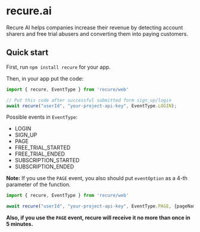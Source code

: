 # recure.ai

Recure AI helps companies increase their revenue by detecting account sharers and free trial abusers and converting them into paying customers.

## Quick start

First, run `npm install recure` for your app.

Then, in your app put the code:

```typescript
import { recure, EventType } from 'recure/web'

// Put this code after successful submitted form sign_up/login
await recure("userId", "your-project-api-key", EventType.LOGIN);
```

Possible events in `EventType`:
* LOGIN
* SIGN_UP
* PAGE
* FREE_TRIAL_STARTED
* FREE_TRIAL_ENDED
* SUBSCRIPTION_STARTED
* SUBSCRIPTION_ENDED

**Note:** If you use the `PAGE` event, you also should put `eventOption` as a 4-th parameter of the function.

```typescript
import { recure, EventType } from 'recure/web'

await recure("userId", "your-project-api-key", EventType.PAGE, {pageName: "pageName"});
```

**Also, if you use the `PAGE` event, recure will receive it no more than once in 5 minutes.**